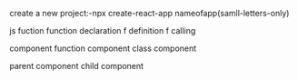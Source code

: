 create a new project:-npx create-react-app nameofapp(samll-letters-only)

js fuction
function declaration
f definition
f calling

component
function component
class component

parent component
child component
